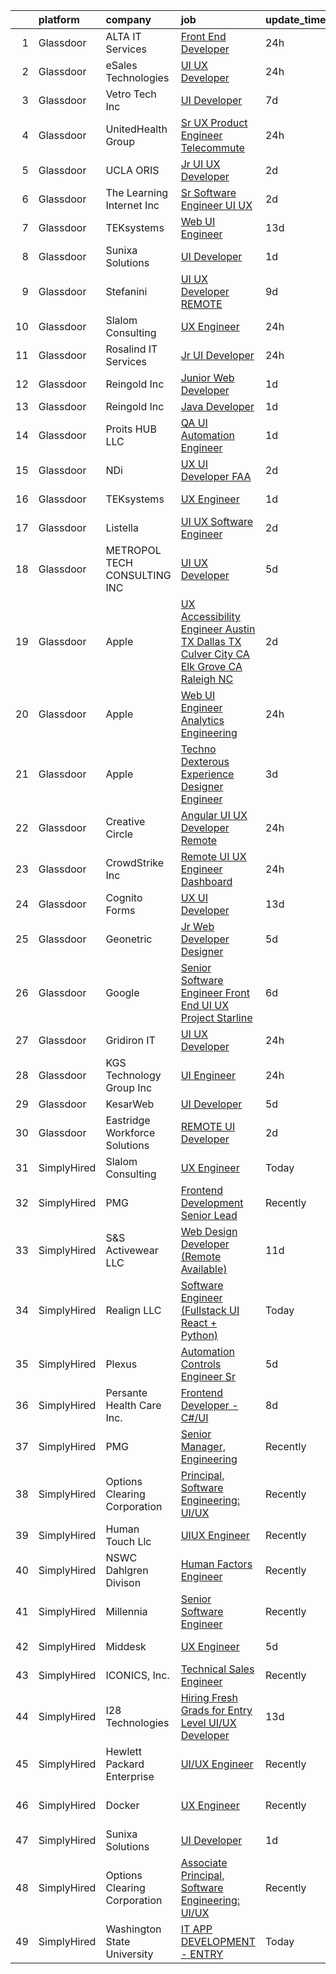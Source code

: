 

|    | platform    | company                       | job                                                                                                                                                                                                                                                                                                                                                                                                                                                                                                                                                                                                                                                                                                                                                                                                                                                                                                                                                                                                                                                                                                                                                                                                                                                                                                                                                                                                                                                                                                               | update_time   | location               |
|---:|:------------|:------------------------------|:------------------------------------------------------------------------------------------------------------------------------------------------------------------------------------------------------------------------------------------------------------------------------------------------------------------------------------------------------------------------------------------------------------------------------------------------------------------------------------------------------------------------------------------------------------------------------------------------------------------------------------------------------------------------------------------------------------------------------------------------------------------------------------------------------------------------------------------------------------------------------------------------------------------------------------------------------------------------------------------------------------------------------------------------------------------------------------------------------------------------------------------------------------------------------------------------------------------------------------------------------------------------------------------------------------------------------------------------------------------------------------------------------------------------------------------------------------------------------------------------------------------|:--------------|:-----------------------|
|  1 | Glassdoor   | ALTA IT Services              | [Front End Developer](https://www.glassdoor.com/partner/jobListing.htm?pos=112&ao=1110586&s=58&guid=00000183640bd0b094916662174b8017&src=GD_JOB_AD&t=SR&vt=w&cs=1_9e07e5d5&cb=1663830839826&jobListingId=1008153951470&cpc=3BA4CE39D5B5DEF5&jrtk=3-0-1gdi0nk702duh001-1gdi0nk7ii15s800-c450daf4d1c077db--6NYlbfkN0AXtvPDqDev6liskt-h_3vAUEMM26GmMOlWYCAn-kvNiXTWhOpXUsJAjGAig0pzkvaZtruoGtE5aQpPF9ihBhWzehMED4rkY2gcOA1nbYOMleqyROIJA1YeG4Jzg1_W2jvs3FKr7tV34KL4XItX9wFrx3lvUAajqJ07UArZDI45W8ZOddLaNdIPXCqeYWIVgPzK5wxR4FK8xuUe_5niUdLci3i5AXfiWICqYFSLOjbWIuQQhTBtpAU3wZi9H7uhwL5Jn6Nzni2ozAYjQDSxEZfIwxIUFKOggEGtXlH0dmwmZ1vqOq1NUmCK_1DBwAtChjcuH3hD_76LC3TPuDr40fcmC7p23Hr71LoNkRIaDLj48m1tVccwiG5p7lwLhZMmdBWcJkYzEmfS0aDIHYs0P9vklYfmts1LnfF-cLxk4E0uu7y_cgYhPmexJ6FQ5gSjSakO68mAA5CnxzyFwSoVOi8OTI76y5ZakRU0ZwqXhLt8CF2bcZykEGFDqKyGksR753YOlJJ-NDHRSvDxNbrz7eLRCwrkBAQBoeYXEi9mbHioKCT4262PPL3q3j08MjQhuUbV6wESTfqC-yqZVkE6QnIrH1xIkSZMjAw%3D)                                                                                                                                                                                                                                                                                                                                                                                                                                                                                                                                                           | 24h           | Herndon, VA            |
|  2 | Glassdoor   | eSales Technologies           | [UI   UX Developer](https://www.glassdoor.com/partner/jobListing.htm?pos=122&ao=1136043&s=58&guid=00000183640bd0b094916662174b8017&src=GD_JOB_AD&t=SR&vt=w&cs=1_f35fd327&cb=1663830839827&jobListingId=1008153242454&jrtk=3-0-1gdi0nk702duh001-1gdi0nk7ii15s800-e74d86eeeee7a5ae-)                                                                                                                                                                                                                                                                                                                                                                                                                                                                                                                                                                                                                                                                                                                                                                                                                                                                                                                                                                                                                                                                                                                                                                                                                                | 24h           | West Babylon, NY       |
|  3 | Glassdoor   | Vetro Tech Inc                | [UI Developer](https://www.glassdoor.com/partner/jobListing.htm?pos=114&ao=1136043&s=58&guid=00000183640bd0b094916662174b8017&src=GD_JOB_AD&t=SR&vt=w&ea=1&cs=1_9529c37f&cb=1663830839826&jobListingId=1008140170060&jrtk=3-0-1gdi0nk702duh001-1gdi0nk7ii15s800-3ecaa78ac923dbf3-)                                                                                                                                                                                                                                                                                                                                                                                                                                                                                                                                                                                                                                                                                                                                                                                                                                                                                                                                                                                                                                                                                                                                                                                                                                | 7d            | Los Angeles, CA        |
|  4 | Glassdoor   | UnitedHealth Group            | [Sr UX Product Engineer   Telecommute](https://www.glassdoor.com/partner/jobListing.htm?pos=106&ao=1110586&s=58&guid=00000183640bd0b094916662174b8017&src=GD_JOB_AD&t=SR&vt=w&cs=1_b2849d96&cb=1663830839825&jobListingId=1008153304561&cpc=D69957E0862862E0&jrtk=3-0-1gdi0nk702duh001-1gdi0nk7ii15s800-435a9f7ecc8fd6d5--6NYlbfkN0C8O9VKdOj_1Zh75e9_CvYhSsWVxS1Pvi5WUWhsf4w7FOycHcR50Ta-CQORLM6vDVcX3k08U8m3f-ydC3ywm9ZFBPGfVKf6-QEaRz9l6L2TolGVzL-2mmsVNMt9HhuqHvFLtrlmioLlcurTF5B9fDHQMPmHHjdsX_ep-g3DBnLXR6ngkPafXZXJVYtN3k2Mp8kaK4bj7ps35uA0RftOG2sSQjGqGixo-usM906F_EmnYOJAdWiuaQRogheLtZbjKrAXKymcymW4sCivAxLKeJ7OLVdJNsidCmvLAa8_vuRXgIMR_u1ql3irRgnulclOalIQjOxW0DZLLQkvCTTgeYaoDmNkl6PU6bq_QWH4lAdGnvNyVKUA3_exz6F4E93_2SjJcGe0kYqTS_bu3Fcivmayn-DOkhxkavyK9eUfoqVMBq8mGX6WLWbXtrmuTLl_A0o%3D)                                                                                                                                                                                                                                                                                                                                                                                                                                                                                                                                                                                                                                                                                                          | 24h           | Tampa, FL              |
|  5 | Glassdoor   | UCLA ORIS                     | [Jr  UI UX Developer](https://www.glassdoor.com/partner/jobListing.htm?pos=101&ao=1110586&s=58&guid=00000183640bd0b094916662174b8017&src=GD_JOB_AD&t=SR&vt=w&ea=1&cs=1_ff887fd1&cb=1663830839825&jobListingId=1008149232032&cpc=F41FEAB56D215062&jrtk=3-0-1gdi0nk702duh001-1gdi0nk7ii15s800-9ac3fc105882b52d--6NYlbfkN0CPRxWsxFRYKj-njv_B6uh4mXuMKgb2CJ8nYOQQ6xZVBuAsSp2jktkLctpgBYG2D5kC0J8kJsuU97ADGHrcA_O_mjIixlAynHmrtVF3kCjG52xzZMANHA3sEdYAUT8iAgO-tasD9a74CpQBlXMp7xxaimOgNAuSiaO8rk8G-iB_DAOaK-6O2dq1Yh4Gv2Df52c3GgG0ui3eULt7KwwC6_GS7URoBWOoIsA-dTku27KFNxv4QaHuAgM8SjOey01plo7VWh1T4MAfnlnO5LRmBMp2tDYPJ-pV38U2v2LpKATrP8tenr0958gcMzErEMDHcwTQjrkkIS7okzya5bgIbE6qyYlY3R4HRlae3pk2mc6418a9Xy0M__44Bwod88tlvcjU1YK3uIZeexY0apbI7_7gsYoP8L2W92I3q0ACaPNhwtzpesRRuFQ9jfF3kmnnAsZQk-r83H_GBYG4r0brjNUXxXCokdX0pZvQbp2dI6WTtWFpb7O0iDfulPE94Ro9VPs%3D)                                                                                                                                                                                                                                                                                                                                                                                                                                                                                                                                                                                                                                                      | 2d            | Remote                 |
|  6 | Glassdoor   | The Learning Internet Inc     | [Sr  Software Engineer  UI UX ](https://www.glassdoor.com/partner/jobListing.htm?pos=127&ao=1136043&s=58&guid=00000183640bd0b094916662174b8017&src=GD_JOB_AD&t=SR&vt=w&ea=1&cs=1_da56e09e&cb=1663830839827&jobListingId=1008149896411&jrtk=3-0-1gdi0nk702duh001-1gdi0nk7ii15s800-6f3f6afd3d22fa68-)                                                                                                                                                                                                                                                                                                                                                                                                                                                                                                                                                                                                                                                                                                                                                                                                                                                                                                                                                                                                                                                                                                                                                                                                               | 2d            | Remote                 |
|  7 | Glassdoor   | TEKsystems                    | [Web UI Engineer](https://www.glassdoor.com/partner/jobListing.htm?pos=111&ao=1110586&s=58&guid=00000183640bd0b094916662174b8017&src=GD_JOB_AD&t=SR&vt=w&cs=1_c2ce439a&cb=1663830839826&jobListingId=1008128118466&cpc=451933188B21919D&jrtk=3-0-1gdi0nk702duh001-1gdi0nk7ii15s800-69407e4a9b307493--6NYlbfkN0AuKz8EBO1xHDEL7V2YF9xF3dC_I9B9i-Zw2Jh8clPMK3KTieKealHQySFBD4L6FvPLUKsshG3upulDULgJBUn2_zA-P5Rky5DMibtvRLP-UyqAnZd-c94bBLyd3M77LwwD53hoNUk456pcNwVKotdMZfnUlgNE0JmWKwjzSlmJvr5PBRd3VmBM2r_wuns60CAIww3WeIHquOHXo-ICADkMJwRdvKm4CQG4tsUDjaHngJFYFF27C4u0usxPLHsbFU1XE5qGTZg63OAtIZ7qBGeYjQd5aTUBlNfpvpnIjwR782Z4o-qJHA83bzrODXAU71qLbvR2-cpamWaRsVyZqfelJvPUqzU2DEnpbF-lIILSWNGhCTkTUSk5-y-eVwzfPIPX7BYAyTIk-GSvsLi8qAOWdeLix8R4ElLguWExXN36DiAn213DVEarVO7pdMIK_VP6foe59Kk8DpupkyFaTYEpaFZ6mG-oCtkH5WGW3NFi-ReXnppUkjt2Cp6WMcXmDZhCi0ySdT2Vgxgy51kShr_ItNs7pZUM5wjuxboQ7VbwQbwbCSmRlfhiN3uL82o_OR-qhFGWZXlxl0gnlq9hehuW35R9uTcDUVOLGFIohU_-0ojNzk64gT_sCQV-IRca6tjcqVUuljS0VYbU_7S2Ck0x6Tr2lXLB02993B5hiNeZ2hS-cLAxuyst7MCqR0N8LcTpinAnAPfX_gEpe5-Fg2LUi34skTm6zwjzNGEJZMXMDcxf5eZ7szLESsi5Dd7hTVDoqmOWBWDwBv3Kt7WpU2Lsf6eiIKDWQJq742HxI6RDxJp3dvwHFFG7S0SiKrRt8QFew8rxjcwnlMmCfGz92O3dnRJZxTXb-syrnB6TPTrhuJE776iEpu-lXW9W7sxH4apTA3lz3pdFKYmRw0M0sSZlPqCT_aWT3ThK6Xy11N2tLg%3D%3D)                                                                                                                                                                                                                 | 13d           | Columbus, OH           |
|  8 | Glassdoor   | Sunixa Solutions              | [UI Developer](https://www.glassdoor.com/partner/jobListing.htm?pos=117&ao=1136043&s=58&guid=00000183640bd0b094916662174b8017&src=GD_JOB_AD&t=SR&vt=w&ea=1&cs=1_ebc91405&cb=1663830839826&jobListingId=1008151517508&jrtk=3-0-1gdi0nk702duh001-1gdi0nk7ii15s800-1be69a345728f09d-)                                                                                                                                                                                                                                                                                                                                                                                                                                                                                                                                                                                                                                                                                                                                                                                                                                                                                                                                                                                                                                                                                                                                                                                                                                | 1d            | Remote                 |
|  9 | Glassdoor   | Stefanini                     | [UI UX Developer REMOTE](https://www.glassdoor.com/partner/jobListing.htm?pos=121&ao=1136043&s=58&guid=00000183640bd0b094916662174b8017&src=GD_JOB_AD&t=SR&vt=w&ea=1&cs=1_895fbc6a&cb=1663830839826&jobListingId=1008134955356&jrtk=3-0-1gdi0nk702duh001-1gdi0nk7ii15s800-67cb59f16a888a1e-)                                                                                                                                                                                                                                                                                                                                                                                                                                                                                                                                                                                                                                                                                                                                                                                                                                                                                                                                                                                                                                                                                                                                                                                                                      | 9d            | Remote                 |
| 10 | Glassdoor   | Slalom Consulting             | [UX Engineer](https://www.glassdoor.com/partner/jobListing.htm?pos=119&ao=1136043&s=58&guid=00000183640bd0b094916662174b8017&src=GD_JOB_AD&t=SR&vt=w&cs=1_e93d8d19&cb=1663830839826&jobListingId=1008154561973&jrtk=3-0-1gdi0nk702duh001-1gdi0nk7ii15s800-ac8d8478c23ef666-)                                                                                                                                                                                                                                                                                                                                                                                                                                                                                                                                                                                                                                                                                                                                                                                                                                                                                                                                                                                                                                                                                                                                                                                                                                      | 24h           | Seattle, WA            |
| 11 | Glassdoor   | Rosalind IT Services          | [Jr  UI Developer](https://www.glassdoor.com/partner/jobListing.htm?pos=116&ao=1136043&s=58&guid=00000183640bd0b094916662174b8017&src=GD_JOB_AD&t=SR&vt=w&ea=1&cs=1_e4f9b24c&cb=1663830839826&jobListingId=1008154123059&jrtk=3-0-1gdi0nk702duh001-1gdi0nk7ii15s800-2a16526e4c47eff6-)                                                                                                                                                                                                                                                                                                                                                                                                                                                                                                                                                                                                                                                                                                                                                                                                                                                                                                                                                                                                                                                                                                                                                                                                                            | 24h           | Remote                 |
| 12 | Glassdoor   | Reingold Inc                  | [Junior Web Developer](https://www.glassdoor.com/partner/jobListing.htm?pos=113&ao=1136043&s=58&guid=00000183640bd0b094916662174b8017&src=GD_JOB_AD&t=SR&vt=w&ea=1&cs=1_b224755c&cb=1663830839826&jobListingId=1008151861362&jrtk=3-0-1gdi0nk702duh001-1gdi0nk7ii15s800-a3bd1a594d1265e2-)                                                                                                                                                                                                                                                                                                                                                                                                                                                                                                                                                                                                                                                                                                                                                                                                                                                                                                                                                                                                                                                                                                                                                                                                                        | 1d            | Remote                 |
| 13 | Glassdoor   | Reingold Inc                  | [Java Developer](https://www.glassdoor.com/partner/jobListing.htm?pos=115&ao=1136043&s=58&guid=00000183640bd0b094916662174b8017&src=GD_JOB_AD&t=SR&vt=w&ea=1&cs=1_0083679a&cb=1663830839826&jobListingId=1008151861361&jrtk=3-0-1gdi0nk702duh001-1gdi0nk7ii15s800-c8d824812749e050-)                                                                                                                                                                                                                                                                                                                                                                                                                                                                                                                                                                                                                                                                                                                                                                                                                                                                                                                                                                                                                                                                                                                                                                                                                              | 1d            | Remote                 |
| 14 | Glassdoor   | Proits HUB LLC                | [QA UI Automation Engineer](https://www.glassdoor.com/partner/jobListing.htm?pos=120&ao=1136043&s=58&guid=00000183640bd0b094916662174b8017&src=GD_JOB_AD&t=SR&vt=w&ea=1&cs=1_52d812aa&cb=1663830839826&jobListingId=1008151282406&jrtk=3-0-1gdi0nk702duh001-1gdi0nk7ii15s800-1e96e4c71f00d213-)                                                                                                                                                                                                                                                                                                                                                                                                                                                                                                                                                                                                                                                                                                                                                                                                                                                                                                                                                                                                                                                                                                                                                                                                                   | 1d            | Plano, TX              |
| 15 | Glassdoor   | NDi                           | [UX UI Developer  FAA ](https://www.glassdoor.com/partner/jobListing.htm?pos=105&ao=1110586&s=58&guid=00000183640bd0b094916662174b8017&src=GD_JOB_AD&t=SR&vt=w&cs=1_9172fc94&cb=1663830839825&jobListingId=1008148827507&cpc=444700D72F2ECBCE&jrtk=3-0-1gdi0nk702duh001-1gdi0nk7ii15s800-318c476dce1b6531--6NYlbfkN0A3VaODdm2fK-WKemQE1laBmzgYXWNd3f1w72UIc7GlbNjKirEoYrPnbmzEHeayW4GxgSj4tcpznuIxkY6emDk1SMBr6lGpSqAqI0pqOYRAa0n9EGuSatZWmYuSr8DEP0DUy3ahSEevKozH32lpVk_VGwU55owPsFXSDXznMSfBX_sdNoPJdjuhTDr96KXlr4L_E6eHJ0JceTzS90N3PR81oBPIFN8oBugc7UVxfaE4HVWRiXy4Vntj1owN7jOZmIa8-nttStbHAtZK6igC98YnOUPxnef9ukbHKDhKBk20JmKrao-oMJdF4P5C3-oLw_NyBxYF-MM13pQ8rjrHP6pQ_tybdVjPDdAhCw7erNDcXtBx1RqsBdb9V9hRacr7jQwIucpTNFbDRpNuqu1ShokLSs1aTfB6BNocywqo7jVdMBPFr1veasibXB75ZwKA7d15lp8-OO9Gdm1_mmVri7eJQHxSTGegortCe2nIrWqU1g%3D%3D)                                                                                                                                                                                                                                                                                                                                                                                                                                                                                                                                                                                                                                                                           | 2d            | Remote                 |
| 16 | Glassdoor   | TEKsystems                    | [UX Engineer](https://www.glassdoor.com/partner/jobListing.htm?pos=110&ao=1110586&s=58&guid=00000183640bd0b094916662174b8017&src=GD_JOB_AD&t=SR&vt=w&cs=1_7cda2bee&cb=1663830839825&jobListingId=1008152122722&cpc=A65DF3A704A48F9B&jrtk=3-0-1gdi0nk702duh001-1gdi0nk7ii15s800-7ffd1fd1752ad551--6NYlbfkN0AuKz8EBO1xHDEL7V2YF9xF3dC_I9B9i-Zw2Jh8clPMK3KTieKealHQySFBD4L6FvN3yT6R0s_NI-0RasqV6yN-P4dA1WsmGOaXOXu6bsVeElRy8D8Nt_izigIJOmJW9KTz1Wq6v3vJCAabGJH6SHgMJHtYgkcioyqhCrvR6-eSbNcVdK71FyMXJfy79msimBiecHcNL5NTrGZqlwcqWE4OOGNLHAnbF0jF5IggeAE3OAMXWosCRP8bZOCgzI7PVuzR0PhPW3q8Ejufts408-CBpcheB8tpmShh28MJAoI-0amSUtOkZr99-dyjRWpqsRVC9-dtrh5O5U4y6S2EGx8LG0CJa7YUXV4YcKn5UPWU-3jRgBAGa6jGGB1mtUHana0lxJLJkWtrrKJ9XzCbdGlsq51SJdJvLOcVrFKb1vptEQbryDU8HTdXenlElnszya9uEEApbLRJ9jtJ5eSuf2znU1SJ7CzjAwCeTQckCisreFeFWdF9ggeC_hmGQ_doaRgDz1pUj_prI1qAxKBlVgUQm0nB0YqlKgitcJDjx3aiDmuIDCswccoP8uVxJ3CtsEqtz6OGUS8sRRsgPrpGL5FWcvJZC4AoZhKCjYwMafciMb3HPfrkXVawyGwgu34a2RAUAs1kwfiKvgwkcrHAGhkYA_c3tyshWdssHrA8DDvjr7OP7NJ3gfRrvhTKSc9TRscdpkoLJxEjTm6rhnvZg39Lc3QfE3PuAS7VNGNxWVPVtzuGOuVU8WWoTDmK66da5b1XnoGlXCh1NCnY4bcGjZU1u03FMGQtAChAPMjkpj_TSIrLR8VxBcKLE69G_hRjpfx3f5I7_poNWs4Um-n0hlIzsDK5SZO26sl_ETTQo28jTj6hFCKGGZfLM_RCK_snBnjhwwVaa2YaeDnnDHhCIj1l8j_Tmi7GCq-qv7ksl6M-9hTbuA_kFvH-)                                                                                                                                                                                                                 | 1d            | Charlotte, NC          |
| 17 | Glassdoor   | Listella                      | [UI UX Software Engineer](https://www.glassdoor.com/partner/jobListing.htm?pos=130&ao=1136043&s=58&guid=00000183640bd0b094916662174b8017&src=GD_JOB_AD&t=SR&vt=w&ea=1&cs=1_950356e1&cb=1663830839827&jobListingId=1008148822103&jrtk=3-0-1gdi0nk702duh001-1gdi0nk7ii15s800-2e695a81f72b2008-)                                                                                                                                                                                                                                                                                                                                                                                                                                                                                                                                                                                                                                                                                                                                                                                                                                                                                                                                                                                                                                                                                                                                                                                                                     | 2d            | Remote                 |
| 18 | Glassdoor   | METROPOL TECH CONSULTING INC  | [UI UX Developer](https://www.glassdoor.com/partner/jobListing.htm?pos=124&ao=1136043&s=58&guid=00000183640bd0b094916662174b8017&src=GD_JOB_AD&t=SR&vt=w&ea=1&cs=1_d059b51c&cb=1663830839827&jobListingId=1008144625638&jrtk=3-0-1gdi0nk702duh001-1gdi0nk7ii15s800-6078992e314bc829-)                                                                                                                                                                                                                                                                                                                                                                                                                                                                                                                                                                                                                                                                                                                                                                                                                                                                                                                                                                                                                                                                                                                                                                                                                             | 5d            | Remote                 |
| 19 | Glassdoor   | Apple                         | [UX Accessibility Engineer  Austin  TX  Dallas  TX  Culver City  CA  Elk Grove  CA  Raleigh  NC ](https://www.glassdoor.com/partner/jobListing.htm?pos=103&ao=1110586&s=58&guid=00000183640bd0b094916662174b8017&src=GD_JOB_AD&t=SR&vt=w&cs=1_d7c7fa9f&cb=1663830839824&jobListingId=1008148531639&cpc=FD1C1DA32C38CFA7&jrtk=3-0-1gdi0nk702duh001-1gdi0nk7ii15s800-84973244f3e869f7--6NYlbfkN0BvKrLyj5gPmtZO9T8euul8TCxuuKNOtzRJOomxnwSEodTz2Bc-sPZlADHp0xxmf8WZjnCET3dmQdLRkGTrePkWla7SP4RIg3Jg3gESDXK246RFi2cnZh8aqHBZcy7Ti7yXeZqDCNRmP3xXn_wpOzEB7eInZPjrpCMchRDA0ShXvwcqcxwraVNz-RYQGvmyVJWdtHaH0Sy6nH9kIi8SrdL4glpSnCXgE0l5lE7f0i3F14hPClMBqEnl9-gApxYz5hhWyxeb4ZthDMtj4UESTMx4pghpc1J8HlKTR4juQUmceAV4bv_lUYKaGes8qbzPOJ8FfrUsNmMorTDYKE03HJADGX1Jsw0XeGAuWbSCKN6PfegiTfFRSHik1a_QLE5eOxF6wVoh8bjDnuzgFWpGNLzNh-P89fLoz_tlLN0dMVg6AIatcMyU5wDOab16Rp7GNGHLZvmFZko_ZXa5peXKq99ULr68CgYjEsi9XjBtqd9D4iKIe3UKGazGGjuTkPwnVODvBlrURTEATZm0Yzx6w606WpRPriJPXwUjk-w5DBcc0dsGhVnLrJ7zS0liToc8Cy7PEWWqjm7rWUsV-opmgS-zfnK6eDr-Ica1TP11A_ljeN0iDCNcbwGvSt9qCYe01q25LRwhA4tpI-r_n6snMY3WhiM-7M4Z9bQRTTklUSm3hrrv7MZXRM6DDKgxzyuzL5WG-RdnyyeVb1vrl1RZ89CXiaxQFiz6MSEgrNi9XFDzAILIXWooFl0EBxQErBT7-Tabny-cGG0uC77glMzmcuALcInpgPm7qEeVXHmyLuHpYDQkSRutBC4LTGx73v4qqhB8pUP574w5v7aGL3Gh6oyDoOx6xBnOeWespytZlNfAU3Y_WshmqEO3-wLYwCiSYW84Dt25_6ScAGaHWDLsf4-Fa6crTzblZfa5Bf0qmhm59FmQFBeIbAfUOE9gGcjRA0Sknrfz7Pg2t0hHZSBFXTc0qQ4W_rqYGnsbnMcAO84XhW13OKV1KCWLKYz3zQZrcmSRy-XBGZkjTUoxGnpJ25DBbvwbWGzQfniQWdVnv_NtPg%3D%3D) | 2d            | Austin, TX             |
| 20 | Glassdoor   | Apple                         | [Web UI Engineer   Analytics Engineering](https://www.glassdoor.com/partner/jobListing.htm?pos=104&ao=1110586&s=58&guid=00000183640bd0b094916662174b8017&src=GD_JOB_AD&t=SR&vt=w&cs=1_4e2c48f2&cb=1663830839825&jobListingId=1008153258544&cpc=654405A9B1E0A9F5&jrtk=3-0-1gdi0nk702duh001-1gdi0nk7ii15s800-f88215445200e4b0--6NYlbfkN0BvKrLyj5gPmtZO9T8euul8TCxuuKNOtzRJOomxnwSEodTz2Bc-sPZl1dBMH13w-jNTQXO8f7onSoRfBQou0GQUW_BAsGbsC1SNPUYoEG4h6tfF6lU7VNqZKzRLiNqgCRWv2ti0zDJrhSTZsJKuowkfqWovNZyGOgx8MeRakzZCAZQjw3GMMvLDtquiGHyirNsqJz3WwKdJ_kWUNEWJz84VuST21IYs-Lpz3al1Q13FYKR0sLLQeFi1_NYSJEZeZPYvaDJj-vfxHEwzLgwOrQqqDVl2sAZTARvMx8CanhvJBGzBlLe785GfkzCnf8HjqzjePIMY0YNtwO1ZllOPBDn8_KptY2T1kBkI4S4PfThfwGwduEYx31ea5nVKIY7B2ioCeOgKg0yN1TZgjkIcsadEAP3AwLPbkPmgaZiHTgrW4OuD9yDvr3mp3BQjm41ksDzyQoH5Mvw3ZBWicZEGUpvOU7oUrbogmMRNCCGzSRc1A3v9SdsDPuN8aJEnT7xMYL4RBxzzb40OPukNuJsGoV6ESVPsqfGnIyQySY7EwoXkX-ZjkfxO9SStoF_DxoJmydHdSaJ7smc4PNHP0EgQDx3yC_whOwhhxo6R5Bmim3u8VGoE4O5G4ZbAT_hdckfzFo9aO_TB-xMjR73zxzDsEM2a2-bO23C1JdkLX-uK5wsfwi-IBTxU2PBpWR2NqzQbtxQ_jBe0aA9GfnV8vZH6wt0FiHog85XXgwuGJNNQ0yyzZpNKhAP1r9hzATKmnmiehQ6nTUY4-7SJzfey_JWxhnwPmmXlQlIic6zC6iCJgjBcQePS-dDUy4vxqFAnPzRiF2_bqbwuUn8dKMmNe9tTs2SyyA_9YTqwmPXs43XpUSZq3lIKIvpekQnRQDd_mwj0da65LTZEs3Dj9V4cpaQ6byvPFc-j6spt2xCJXzjKawlvsEMVNSDQqv0AcVOgBsslPN-GNWacQQ6AlLQN6GFj-Ec4wRJNC4QhEoc%3D)                                                                                                                                       | 24h           | Seattle, WA            |
| 21 | Glassdoor   | Apple                         | [Techno Dexterous Experience Designer Engineer  ](https://www.glassdoor.com/partner/jobListing.htm?pos=129&ao=1136043&s=58&guid=00000183640bd0b094916662174b8017&src=GD_JOB_AD&t=SR&vt=w&cs=1_219d6dac&cb=1663830839827&jobListingId=1008148161715&jrtk=3-0-1gdi0nk702duh001-1gdi0nk7ii15s800-b96f2ef869a1cf21-)                                                                                                                                                                                                                                                                                                                                                                                                                                                                                                                                                                                                                                                                                                                                                                                                                                                                                                                                                                                                                                                                                                                                                                                                  | 3d            | Cupertino, CA          |
| 22 | Glassdoor   | Creative Circle               | [Angular UI UX Developer  Remote](https://www.glassdoor.com/partner/jobListing.htm?pos=109&ao=1110586&s=58&guid=00000183640bd0b094916662174b8017&src=GD_JOB_AD&t=SR&vt=w&cs=1_34dc14e9&cb=1663830839825&jobListingId=1008153242817&cpc=87A0A889578C8297&jrtk=3-0-1gdi0nk702duh001-1gdi0nk7ii15s800-3444d28c767d0b64--6NYlbfkN0BPwlZa85gbT4Q3XYQoU_uQn0Qmw9zd_9UNfmcwtqAVud1yvyq1Z4UAlx1bxhDUi3IgJS3SR6gWDsxfhj7R_60iDnmVISflvcrcn4mPWGGOJ1HAR8mTtcaFVRIcvTkkoAJ9GyvTkJHam5pkB-ef55TWESlGimg1SS0VkowAiZRmmWBuDtWVYdQ1KfCVS_lZzD3fIy8TWDj3_JEoVe6HyfqJlV_kfevQKanC3VPUS0eSr8lQjtvMa5LvPnbhcDr9NiTwbDeYF8BpBh1kk68HL84bd5yuMInO96WQcbqM9qafoQpzJwThEBHQ9UwDHVQUxX_Zc1od5Taq55fhR6twySofm-b-UGQn8eDVali5YKLc9QOZmbhWeJRAr8T4_qvYbYtewuYMEF-le3BHHGBucpvokH0nCkdevkBpXeRL5dmPpNj8VVeo4bS4_GK4MF_MMiiLjSxAQaEJJwPDbQ-wDKcbNDmzeEfGFq6LJeO5Hzs8uwTWv07KuNhryl_cvVRDgJlJHsxS_oAdBhl06N7KExrh)                                                                                                                                                                                                                                                                                                                                                                                                                                                                                                                                                                                                                             | 24h           | San Antonio, TX        |
| 23 | Glassdoor   | CrowdStrike  Inc              | [Remote   UI UX Engineer   Dashboard](https://www.glassdoor.com/partner/jobListing.htm?pos=102&ao=1110586&s=58&guid=00000183640bd0b094916662174b8017&src=GD_JOB_AD&t=SR&vt=w&cs=1_9fef0dbe&cb=1663830839824&jobListingId=1008153765692&cpc=451933188B21919D&jrtk=3-0-1gdi0nk702duh001-1gdi0nk7ii15s800-5e920715678bb0e7--6NYlbfkN0Cu2CVlb3GO4Nf7aS8SXsFwjpUbSKkwsJRaJhRnAEdqU36FfhvlJOBND1_eNnGS6Ee0wbmMTvWIw_gftjDPmuGuDcTgY4B812HrN8HPaZThC8YJkMT6WfRtRDRygeXwxRzAL4H8s8S5d4UoJIQs_kcaMRY1zD2k47s9Q2T6v6pbcuiLIbl5kjn8DSKiLmFBTQ8S6zHtDgg7yXtOKusTlcUj-rtL3BSAdLRrEvxVmqP8uKPY9hD5L4MyViR_qP8cTFaAOLHfmILULHYcYG9gHMooWmPzvAVaw746QpBBK04vMChTT1u2KfhjpsyBoUDuVq3RHFfo2xkvn40A7g9DtQ0-WP2JcsV2SBNOxRoHnnDBsm2OFz7vorh_lrjLN_KD2N1VbTalR9jB2q2ULs3d5k4n5GEBewFy-kdvB_S-vi4eRFVgBUyzZKTnJxOIlKMz6yErPbL8zGDOYI0h4OCZsArab1zzc2iiOYgaenQujUX1kVHWi7sG7fmAxcMQq1Vsq-9ofwDULUi-JaRBxNg3lmQBmWYILNN1BlIaBzb9OX7E1N5PS46LfrCI6JPBGcqUNIcZAYxsffqpHF9p_yk1UeD25qtilgQYb_jwMtiJrmYU4FEIajhJhJ98c0vkGxBB_Arj7CSjamQPEbJVXtBXCYKrA3Oky2tfwCTRZMLO-FfhNIy2bOHSXSMK32gFlMfSzzkAmg4HyH2Ed7aYcUGN17RC4WIahMo0SXRE-21O6eK9lFos5B1iV7eE)                                                                                                                                                                                                                                                                                                                                                                                         | 24h           | Atlanta, GA            |
| 24 | Glassdoor   | Cognito Forms                 | [UX UI Developer](https://www.glassdoor.com/partner/jobListing.htm?pos=123&ao=1136043&s=58&guid=00000183640bd0b094916662174b8017&src=GD_JOB_AD&t=SR&vt=w&ea=1&cs=1_36d880d5&cb=1663830839827&jobListingId=1008126593128&jrtk=3-0-1gdi0nk702duh001-1gdi0nk7ii15s800-e569c7e9e990bf04-)                                                                                                                                                                                                                                                                                                                                                                                                                                                                                                                                                                                                                                                                                                                                                                                                                                                                                                                                                                                                                                                                                                                                                                                                                             | 13d           | Remote                 |
| 25 | Glassdoor   | Geonetric                     | [Jr  Web Developer   Designer](https://www.glassdoor.com/partner/jobListing.htm?pos=126&ao=1136043&s=58&guid=00000183640bd0b094916662174b8017&src=GD_JOB_AD&t=SR&vt=w&ea=1&cs=1_6f109e41&cb=1663830839827&jobListingId=1008145076799&jrtk=3-0-1gdi0nk702duh001-1gdi0nk7ii15s800-baad3f8d762912bb-)                                                                                                                                                                                                                                                                                                                                                                                                                                                                                                                                                                                                                                                                                                                                                                                                                                                                                                                                                                                                                                                                                                                                                                                                                | 5d            | Remote                 |
| 26 | Glassdoor   | Google                        | [Senior Software Engineer  Front End UI UX Project Starline](https://www.glassdoor.com/partner/jobListing.htm?pos=128&ao=1136043&s=58&guid=00000183640bd0b094916662174b8017&src=GD_JOB_AD&t=SR&vt=w&cs=1_c054c3e2&cb=1663830839827&jobListingId=1008142781340&jrtk=3-0-1gdi0nk702duh001-1gdi0nk7ii15s800-5ef030ffce10c0f8-)                                                                                                                                                                                                                                                                                                                                                                                                                                                                                                                                                                                                                                                                                                                                                                                                                                                                                                                                                                                                                                                                                                                                                                                       | 6d            | San Francisco, CA      |
| 27 | Glassdoor   | Gridiron IT                   | [UI UX Developer](https://www.glassdoor.com/partner/jobListing.htm?pos=107&ao=1110586&s=58&guid=00000183640bd0b094916662174b8017&src=GD_JOB_AD&t=SR&vt=w&ea=1&cs=1_0333c728&cb=1663830839825&jobListingId=1008153486590&cpc=9908D8D4413DBB8A&jrtk=3-0-1gdi0nk702duh001-1gdi0nk7ii15s800-ded9de02fd72912c--6NYlbfkN0CTHA6cd59lXtQJ-DuZtBHQsSjOn019HaVEc20FtZol1_8bPJW14iotuMuGn0biAaG5DtxceWcueZoF2oOGsmM3j_ZpwlZpwY5js28ROVOep1iEWDFnrPeA8Zj77wx6qKTN9Q5hs0AYgZ2YPOj4l5BqF8BE-KF8U5Yk18-TwihJlyH-Ow1wYwbyX9qsTUZW2YNcQVtS9gx8eiI0Z6vWQj_rC6-oiQXhqSQoQt04-QtUhSa-Gx_Ah4w2R7S10oQ5VfqZUK7uyN7eP9tw72NmiJqRUszC991WX35pPz0A8EcIA01Cy-HLTuXVZb5327WKZebcnwYSgxEFlPJM_FvNJUppNr6PIfH9aXodY-3U6n3-lhmMWKsx8T6Abil5CJPR6dHzUSolx7OaGSq-znjeaPxs_4ZZ7K6iv-owb14loc479KoBcmFem4mGvwxc-J1-5-9dZvKGdP_cVS1SsD2TSU55UdOhtxF5Vbrn5zjrqmKYb21uBwzkuSztKdgsni4oeLKhf1H0JC6oR1JWWtpelK4T)                                                                                                                                                                                                                                                                                                                                                                                                                                                                                                                                                                                                                                        | 24h           | Remote                 |
| 28 | Glassdoor   | KGS Technology Group Inc      | [UI Engineer](https://www.glassdoor.com/partner/jobListing.htm?pos=118&ao=1136043&s=58&guid=00000183640bd0b094916662174b8017&src=GD_JOB_AD&t=SR&vt=w&ea=1&cs=1_a9068549&cb=1663830839826&jobListingId=1008153731364&jrtk=3-0-1gdi0nk702duh001-1gdi0nk7ii15s800-a6689949bf0b0ad4-)                                                                                                                                                                                                                                                                                                                                                                                                                                                                                                                                                                                                                                                                                                                                                                                                                                                                                                                                                                                                                                                                                                                                                                                                                                 | 24h           | Jersey City, NJ        |
| 29 | Glassdoor   | KesarWeb                      | [UI Developer](https://www.glassdoor.com/partner/jobListing.htm?pos=125&ao=1136043&s=58&guid=00000183640bd0b094916662174b8017&src=GD_JOB_AD&t=SR&vt=w&ea=1&cs=1_841daee3&cb=1663830839827&jobListingId=1008145262777&jrtk=3-0-1gdi0nk702duh001-1gdi0nk7ii15s800-a2c787bc8e9f102a-)                                                                                                                                                                                                                                                                                                                                                                                                                                                                                                                                                                                                                                                                                                                                                                                                                                                                                                                                                                                                                                                                                                                                                                                                                                | 5d            | Houston, TX            |
| 30 | Glassdoor   | Eastridge Workforce Solutions | [REMOTE   UI Developer](https://www.glassdoor.com/partner/jobListing.htm?pos=108&ao=1110586&s=58&guid=00000183640bd0b094916662174b8017&src=GD_JOB_AD&t=SR&vt=w&ea=1&cs=1_44d83f81&cb=1663830839825&jobListingId=1008149608143&cpc=8795CF9063CD573D&jrtk=3-0-1gdi0nk702duh001-1gdi0nk7ii15s800-f59bf9f453ff84d1--6NYlbfkN0DybkRSn_Q7CT62GnFN88VmimyaY7jaahKWndbXBXLMBbHMz5el8CBY0eGB8qz1XOa-y-y7ep1U_B4yeLj8qak1Vao7H536swc3UloJ3azQJv88Xh7dFtXuCLPvwr6EGgUaF68OsNR5bmbtPhENR_OjOQCVJS2AsdO3IqiADgPNaejW5Utov5hB7gcatt7nkbihjwrWZDNkPBcxHhLWiBtvWiGLJXTtNmepp45Ipbr3tVGjK70qXzjOsV6dFPrcF-t2tEEnmZ4pyzB2r8_Jamx9o9Dj0OMnDcM3vQjp1CCKkXnoHGnnBd_Y3xnV3o0BCH1jx15d7nHsHU5raKD4KiyWcFcXQUHZCQiukyo9pAVF0sFUy3CRVjyJjAm_oLuDhAmgLHZcuGzhewQzoQRByUwXwclGnSOKn7GsI4NIMmm-WUjBl2h5UlzJ2rulN45ZN9S9sPNBbltl26KehquYaKLHO2ZyPiz4ed66Ghg2teLCinVureT1ixNEtiNPTGBvVHszs0A_sPlY_PYIT6jCHcMghYh3CmToJcp7bJMQ82vypTFES-vPxa3rR8Pl4anZKfIbaR3IeV2WEw%3D%3D)                                                                                                                                                                                                                                                                                                                                                                                                                                                                                                                                                                      | 2d            | Three Rivers, CA       |
| 31 | SimplyHired | Slalom Consulting             | [UX Engineer](https://www.simplyhired.com/job/EhES25xS0QianEMl5qNwHfIZzGUdmMt6-6VoWBTDqT3StlpFWLPzWg?q=ux+engineer)                                                                                                                                                                                                                                                                                                                                                                                                                                                                                                                                                                                                                                                                                                                                                                                                                                                                                                                                                                                                                                                                                                                                                                                                                                                                                                                                                                                               | Today         | Seattle, WA            |
| 32 | SimplyHired | PMG                           | [Frontend Development Senior Lead](https://www.simplyhired.com/job/WxYlnAyWuFDkZ0GLVBhdo5Koa7IN5qJxf9CSS4nOUsxSlDljLNPvSA?q=ux+engineer)                                                                                                                                                                                                                                                                                                                                                                                                                                                                                                                                                                                                                                                                                                                                                                                                                                                                                                                                                                                                                                                                                                                                                                                                                                                                                                                                                                          | Recently      | Fort Worth, TX         |
| 33 | SimplyHired | S&S Activewear LLC            | [Web Design Developer (Remote Available)](https://www.simplyhired.com/job/WVJlFqZ4p0xs7qN1Ca08Qqq7zD3A3-oqj6AOCIgqftMwm8kYJAGKRg?q=ux+engineer)                                                                                                                                                                                                                                                                                                                                                                                                                                                                                                                                                                                                                                                                                                                                                                                                                                                                                                                                                                                                                                                                                                                                                                                                                                                                                                                                                                   | 11d           | Bolingbrook, IL        |
| 34 | SimplyHired | Realign LLC                   | [Software Engineer (Fullstack UI React + Python)](https://www.simplyhired.com/job/M92qNXMMlTeKazY_JZymtEYM19jAk8YM_k_PmJmEIXdeQdQM2aJBOA?q=ux+engineer)                                                                                                                                                                                                                                                                                                                                                                                                                                                                                                                                                                                                                                                                                                                                                                                                                                                                                                                                                                                                                                                                                                                                                                                                                                                                                                                                                           | Today         | California             |
| 35 | SimplyHired | Plexus                        | [Automation Controls Engineer Sr](https://www.simplyhired.com/job/dW7kF-zL_VgFvQ3N0gEC8-vKEC_iV6MkrGR3PbFxwjc4m5zHjr0ZtA?q=ux+engineer)                                                                                                                                                                                                                                                                                                                                                                                                                                                                                                                                                                                                                                                                                                                                                                                                                                                                                                                                                                                                                                                                                                                                                                                                                                                                                                                                                                           | 5d            | Neenah, WI             |
| 36 | SimplyHired | Persante Health Care Inc.     | [Frontend Developer - C#/UI](https://www.simplyhired.com/job/GS_5FVB6bZbtUv8pyR00-SPEYjLnovY29-IGriXfM8980fvabSnkfA?q=ux+engineer)                                                                                                                                                                                                                                                                                                                                                                                                                                                                                                                                                                                                                                                                                                                                                                                                                                                                                                                                                                                                                                                                                                                                                                                                                                                                                                                                                                                | 8d            | Mount Laurel, NJ       |
| 37 | SimplyHired | PMG                           | [Senior Manager, Engineering](https://www.simplyhired.com/job/sR3XRWy0a93XgO3t7y-yMitNadG8DKtQe7lgyQCG9vn4lMLjVHNF4A?q=ux+engineer)                                                                                                                                                                                                                                                                                                                                                                                                                                                                                                                                                                                                                                                                                                                                                                                                                                                                                                                                                                                                                                                                                                                                                                                                                                                                                                                                                                               | Recently      | Fort Worth, TX         |
| 38 | SimplyHired | Options Clearing Corporation  | [Principal, Software Engineering: UI/UX](https://www.simplyhired.com/job/6WRicnwhKtM4ghmIX48eFW9WlVHt5doMp2wkEyAG3W4q6Pq7hAvRsA?q=ux+engineer)                                                                                                                                                                                                                                                                                                                                                                                                                                                                                                                                                                                                                                                                                                                                                                                                                                                                                                                                                                                                                                                                                                                                                                                                                                                                                                                                                                    | Recently      | Chicago, IL            |
| 39 | SimplyHired | Human Touch Llc               | [UIUX Engineer](https://www.simplyhired.com/job/mLV3-vHBSWDu1VpB6i87RJZBJfxBzQHsFHiXEEj2qAuOeFi_t2UXXA?q=ux+engineer)                                                                                                                                                                                                                                                                                                                                                                                                                                                                                                                                                                                                                                                                                                                                                                                                                                                                                                                                                                                                                                                                                                                                                                                                                                                                                                                                                                                             | Recently      | Charleston, SC         |
| 40 | SimplyHired | NSWC Dahlgren Divison         | [Human Factors Engineer](https://www.simplyhired.com/job/9msFop1FvvYpPh2-wDn1PHzrSiRCDz2ZWW32Z5OawFpDCt1WyJTlwA?q=ux+engineer)                                                                                                                                                                                                                                                                                                                                                                                                                                                                                                                                                                                                                                                                                                                                                                                                                                                                                                                                                                                                                                                                                                                                                                                                                                                                                                                                                                                    | Recently      | Dahlgren, VA           |
| 41 | SimplyHired | Millennia                     | [Senior Software Engineer](https://www.simplyhired.com/job/FPJVg9TEXTFLv6031hVfGx_c9M2U_bniCoSJwqJ7H_94rxUR-yoMDw?q=ux+engineer)                                                                                                                                                                                                                                                                                                                                                                                                                                                                                                                                                                                                                                                                                                                                                                                                                                                                                                                                                                                                                                                                                                                                                                                                                                                                                                                                                                                  | Recently      | Raleigh, NC            |
| 42 | SimplyHired | Middesk                       | [UX Engineer](https://www.simplyhired.com/job/Q4B9oEqhrYZBBQMjf3XcoiBcVkge3JEPj3r1q58tpg1XBMlHNq5XfA?q=ux+engineer)                                                                                                                                                                                                                                                                                                                                                                                                                                                                                                                                                                                                                                                                                                                                                                                                                                                                                                                                                                                                                                                                                                                                                                                                                                                                                                                                                                                               | 5d            | California +1 location |
| 43 | SimplyHired | ICONICS, Inc.                 | [Technical Sales Engineer](https://www.simplyhired.com/job/BLGA6g71PmxK_tznA_TCmnundiwYAmilk7nypVzrPwOuQDQe9f3_jg?q=ux+engineer)                                                                                                                                                                                                                                                                                                                                                                                                                                                                                                                                                                                                                                                                                                                                                                                                                                                                                                                                                                                                                                                                                                                                                                                                                                                                                                                                                                                  | Recently      | Foxborough, MA         |
| 44 | SimplyHired | I28 Technologies              | [Hiring Fresh Grads for Entry Level UI/UX Developer](https://www.simplyhired.com/job/Jiw592kFb6uUUrTmkbY9hnracIvYWG8YL_pp9ltrcLGVTrQBXWLAlA?q=ux+engineer)                                                                                                                                                                                                                                                                                                                                                                                                                                                                                                                                                                                                                                                                                                                                                                                                                                                                                                                                                                                                                                                                                                                                                                                                                                                                                                                                                        | 13d           | Iselin, NJ             |
| 45 | SimplyHired | Hewlett Packard Enterprise    | [UI/UX Engineer](https://www.simplyhired.com/job/oyPuGEvvZHSQqAwdJ0QgRDdgdqdwe_wB_3M86EOCmagasEqUIXFG0g?q=ux+engineer)                                                                                                                                                                                                                                                                                                                                                                                                                                                                                                                                                                                                                                                                                                                                                                                                                                                                                                                                                                                                                                                                                                                                                                                                                                                                                                                                                                                            | Recently      | San Jose, CA           |
| 46 | SimplyHired | Docker                        | [UX Engineer](https://www.simplyhired.com/job/zqvK372Iba0O1869yVIscBWvk1M8phpAFuIFaJkuWoa-7S3vm_aqHQ?q=ux+engineer)                                                                                                                                                                                                                                                                                                                                                                                                                                                                                                                                                                                                                                                                                                                                                                                                                                                                                                                                                                                                                                                                                                                                                                                                                                                                                                                                                                                               | Recently      | San Francisco, CA      |
| 47 | SimplyHired | Sunixa Solutions              | [UI Developer](https://www.simplyhired.com/job/uDHqodOSSdgGSXZB5njT-1jYgA4RU2uBtdXFVMsgC-FwJrbfdpXWfw?q=ux+engineer)                                                                                                                                                                                                                                                                                                                                                                                                                                                                                                                                                                                                                                                                                                                                                                                                                                                                                                                                                                                                                                                                                                                                                                                                                                                                                                                                                                                              | 1d            | Remote                 |
| 48 | SimplyHired | Options Clearing Corporation  | [Associate Principal, Software Engineering: UI/UX](https://www.simplyhired.com/job/KqX0r19PqDHKMf5s4hh43-0ZDumkM18M7UHYdpXWDCoMP2N68H7pqQ?q=ux+engineer)                                                                                                                                                                                                                                                                                                                                                                                                                                                                                                                                                                                                                                                                                                                                                                                                                                                                                                                                                                                                                                                                                                                                                                                                                                                                                                                                                          | Recently      | Chicago, IL            |
| 49 | SimplyHired | Washington State University   | [IT APP DEVELOPMENT - ENTRY](https://www.simplyhired.com/job/dKe83vKY7W6CYwsHDUaSxGpl7mgvTNc9V3bCopNL_D0nmxZe3iGxug?q=ux+engineer)                                                                                                                                                                                                                                                                                                                                                                                                                                                                                                                                                                                                                                                                                                                                                                                                                                                                                                                                                                                                                                                                                                                                                                                                                                                                                                                                                                                | Today         | Pullman, WA            |